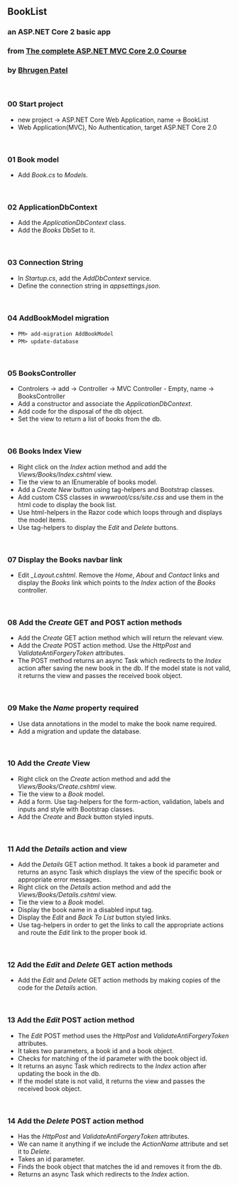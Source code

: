 ## BookList
### an ASP.NET Core 2 basic app

### from [The complete ASP.NET MVC Core 2.0 Course ](https://www.udemy.com/the-complete-aspnet-mvc-core-20-course/)
### by [Bhrugen Patel](https://www.udemy.com/user/bhrugenpatel/)


&nbsp;
### 00 Start project

* new project -> ASP.NET Core Web Application, name -> BookList
* Web Application(MVC), No Authentication, target ASP.NET Core 2.0


&nbsp;
### 01 Book model

* Add *Book.cs* to *Models*.


&nbsp;
### 02 ApplicationDbContext

* Add the *ApplicationDbContext* class.
* Add the *Books* DbSet to it.


&nbsp;
### 03 Connection String

* In *Startup.cs*, add the *AddDbContext* service.
* Define the connection string in *appsettings.json*.


&nbsp;
### 04 AddBookModel migration

* `PM> add-migration AddBookModel`
* `PM> update-database`


&nbsp;
### 05 BooksController

* Controlers -> add -> Controller -> MVC Controller - Empty, name -> BooksController
* Add a constructor and associate the *ApplicationDbContext*.
* Add code for the disposal of the db object.
* Set the view to return a list of books from the db.


&nbsp;
### 06 Books Index View

* Right click on the *Index* action method and add the *Views/Books/Index.cshtml* view.
* Tie the view to an IEnumerable of books model.
* Add a *Create New* button using tag-helpers and Bootstrap classes.
* Add custom CSS classes in *wwwroot/css/site.css* and use them in the html code to display the book list.
* Use html-helpers in the Razor code which loops through and displays the model items.
* Use tag-helpers to display the *Edit* and *Delete* buttons.


&nbsp;
### 07 Display the Books navbar link

* Edit *_Layout.cshtml*. Remove the *Home*, *About* and *Contact* links and display the *Books* link which points to the *Index* action of the *Books* controller.


&nbsp;
### 08 Add the *Create* GET and POST action methods 

* Add the *Create* GET action method which will return the relevant view.
* Add the *Create* POST action method. Use the *HttpPost* and *ValidateAntiForgeryToken* attributes.
* The POST method returns an async Task which redirects to the *Index* action after saving the new book in the db. If the model state is not valid, it returns the view and passes the received book object.


&nbsp;
### 09 Make the *Name* property required

* Use data annotations in the model to make the book name required.
* Add a migration and update the database.


&nbsp;
### 10 Add the *Create* View

* Right click on the *Create* action method and add the *Views/Books/Create.cshtml* view.
* Tie the view to a *Book* model.
* Add a form. Use tag-helpers for the form-action, validation, labels and inputs and style with Bootstrap classes.
* Add the *Create* and *Back* button styled inputs.


&nbsp;
### 11 Add the *Details* action and view

* Add the *Details* GET action method. It takes a book id parameter and returns an async Task which displays the view of the specific book or appropriate error messages.
* Right click on the *Details* action method and add the *Views/Books/Details.cshtml* view.
* Tie the view to a *Book* model.
* Display the book name in a disabled input tag.
* Display the *Edit* and *Back To List* button styled links.
* Use tag-helpers in order to get the links to call the appropriate actions and route the *Edit* link to the proper book id.


&nbsp;
### 12 Add the *Edit* and *Delete* GET action methods

* Add the *Edit* and *Delete* GET action methods by making copies of the code for the *Details* action.


&nbsp;
### 13 Add the *Edit* POST action method

* The *Edit* POST method uses the *HttpPost* and *ValidateAntiForgeryToken* attributes.
* It takes two parameters, a book id and a book object. 
* Checks for matching of the id parameter with the book object id.
* It returns an async Task which redirects to the *Index* action after updating the book in the db. 
* If the model state is not valid, it returns the view and passes the received book object.



&nbsp;
### 14 Add the *Delete* POST action method

* Has the *HttpPost* and *ValidateAntiForgeryToken* attributes.
* We can name it anything if we include the *ActionName* attribute and set it to *Delete*.
* Takes an id parameter.
* Finds the book object that matches the id and removes it from the db.
* Returns an async Task which redirects to the *Index* action.